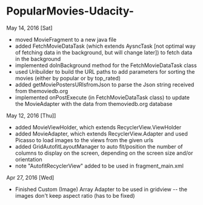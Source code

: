 # PopularMovies-Udacity-

May 14, 2016 [Sat]

- moved MovieFragment to a new java file
- added FetchMovieDataTask (which extends AysncTask [not optimal way of fetching data in the background, but will change later]) 
    to fetch data in the background
- implemented doInBackground method for the FetchMovieDataTask class
- used Uribuilder to build the URL paths to add parameters for sorting the movies (either by popular or by top_rated)
- added getMoviePostersURlsfromJson to parse the Json string received from themoviedb.org 
- implemented onPostExecute (in FetchMovieDataTask class) to update the MovieAdapter with the data from themoviedb.org database

May 12, 2016 [Thu]]

- added MovieViewHolder, which extends RecyclerView.ViewHolder
- added MovieAdapter, which extends RecyclerView.Adapter and used Picasso to load images to the views from the given urls
- added GridAutofitLayoutManager to auto fit/position the number of columns to display on the screen, depending on the screen size and/or orientation
- note "AutofitRecyclerView" added to be used in fragment_main.xml

Apr 27, 2016 [Wed]
- Finished Custom (Image) Array Adapter to be used in gridview
-- the images don't keep aspect ratio (has to be fixed)

